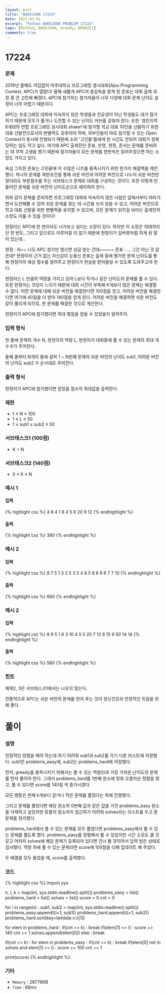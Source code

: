 ```yaml
---
layout: post
title: "BAEKJOON 17224"
date: 2021-03-01
excerpt: "Python BAEKJOON PROBLEM 17224"
tags: [Python, BAEKJOON, Greedy, BRONZE1]
comments: true
---
```


# 17224

### 문제
2019년 올해도 어김없이 아주대학교 프로그래밍 경시대회(Ajou Programming Contest, APC)가 열렸다! 올해 새롭게 APC의 총감독을 맡게 된 준표는 대회 출제 과정 중 큰 고민에 빠졌다. APC에 참가하는 참가자들이 너무 다양해 대회 문제 난이도 설정이 너무 어렵기 때문이다.

APC는 프로그래밍 대회에 익숙하지 않은 학생들과 전공생이 아닌 학생들도 대거 참가하기 때문에 모두가 풀거나 도전할 수 있는 난이도 커브를 갖춰야 한다. 또한 '경인지역 6개대학 연합 프로그래밍 경시대회 shake!'에 참가할 학교 대표 10인을 선발하기 위한 대표 선발전으로서의 변별력도 갖추어야 하며, 외부인들이 따로 참가할 수 있는 Open Contest가 동시에 진행되기 때문에 소위 '고인물'들에게 한 시간도 안되어 대회가 정복당하는 일도 막고 싶다. 여기에 APC 출제진인 준표, 만영, 현정, 준서는 문제를 준비하는 데 무척 고생을 했기 때문에 참가자들이 모든 문제를 한번씩은 읽어주었으면 하는 소망도 가지고 있다.

욕심 그득한 준표는 고민끝에 이 수많은 니즈를 충족시키기 위한 한가지 해결책을 제안했다. 하나의 문제를 제한조건을 통해 쉬운 버전과 어려운 버전으로 나누어 쉬운 버전만 맞더라도 부분점수를 주는 서브태스크 문제로 대회를 구성하는 것이다. 또한 이렇게 만들어진 문제를 쉬운 버전의 난이도순으로 배치하려 한다.

위와 같이 문제를 준비하면 프로그래밍 대회에 익숙하지 않은 사람은 앞에서부터 따라가면서 도전해볼 수 있어 쉬운 문제를 찾는 데 시간을 쓰지 않을 수 있고, 어려운 버전으로 학교 대표 선발을 위한 변별력을 유지할 수 있으며, 모든 문제가 읽히길 바라는 출제진의 소망도 이룰 수 있을 것이다!

<!-- 아래 이야기는 팩션입니다. -->

현정이는 APC에 한 번이라도 나가보고 싶다는 소망이 있다. 하지만 이 소망은 여태까지 단 한 번도, 그리고 앞으로도 이루어질 리 없기 때문에 현정이가 입버릇처럼 하게 된 말이 있는데...

현정 : 아~~ 나도 APC 참가만 했으면 상금 받는 건데~~~~~
준표 : ... 그건 아닌 것 같은데?
현정이의 근거 없는 자신감이 눈꼴신 준표는 출제 중에 평가한 문제 난이도를 통해 현정이의 예상 점수를 알려주고 현정이가 현실을 받아들일 수 있도록 도와주고자 한다.

현정이는 L 만큼의 역량을 가지고 있어 L보다 작거나 같은 난이도의 문제를 풀 수 있다. 또한 현정이는 코딩이 느리기 때문에 대회 시간이 부족해 K개보다 많은 문제는 해결할 수 없다. 어떤 문제에 대해 쉬운 버전을 해결한다면 100점을 얻고, 어려운 버전을 해결한다면 여기에 40점을 더 받아 140점을 얻게 된다. 어려운 버전을 해결하면 쉬운 버전도 같이 풀리게 되므로, 한 문제를 해결한 것으로 계산한다.

현정이가 APC에 참가했다면 최대 몇점을 얻을 수 있었을지 알려주자.

### 입력 형식
첫 줄에 문제의 개수 N, 현정이의 역량 L, 현정이가 대회중에 풀 수 있는 문제의 최대 개수 K가 주어진다.

둘째 줄부터 N개의 줄에 걸쳐 1 ~ N번째 문제의 쉬운 버전의 난이도 sub1, 어려운 버전의 난이도 sub2 가 순서대로 주어진다.

### 출력 형식
현정이가 APC에 참가했다면 얻었을 점수의 최대값을 출력한다.

### 제한
- 1 ≤ N ≤ 100
- 1 ≤ L ≤ 50
- 1 ≤ sub1 ≤ sub2 ≤ 50

### 서브태스크1 (100점)
- K = N

### 서브태스크2 (140점)
- 0 ≤ K ≤ N

### 예시 1
#### 입력
{% highlight css %}
4 8 4
1 8
4 5
6 20
9 12
{% endhighlight %}
#### 출력
{% highlight css %}
380
{% endhighlight %}

### 예시 2
#### 입력
{% highlight css %}
8 7 5
1 3
2 5
3 5
4 8
5 8
6 9
6 7
7 10
{% endhighlight %}
#### 출력
{% highlight css %}
660
{% endhighlight %}

### 예시 2
#### 입력
{% highlight css %}
8 9 5
1 8
3 10
4 5
5 20
7 12
8 15
9 50
14 14
{% endhighlight %}
#### 출력
{% highlight css %}
580
{% endhighlight %}

### 힌트
예제2, 3은 서브태스크1에서는 나오지 않는다.

전통적으로 APC는 쉬운 버전의 문제를 먼저 푸는 것이 정신건강과 안정적인 득점을 위해 좋다.

# 풀이

### 설명
안정적인 정렬을 해야 하는데 하기 어려워 sub1과 sub2를 각기 다른 리스트에 저장했다. sub1은 problems_easy에, sub2는 problems_hard에 저장했다.

먼저, greedy를 충족시키기 위해서는 풀 수 있는 역량(l)과 가장 가까운 난이도의 문제를 먼저 풀어야 한다. 그래서 problems_hard를 1번째 원소에 맞춰 오름차순 정렬을 했고, 풀 수 있다면 score를 140점 씩 증가시켰다.

모든 행동은 현재 k개보다 같거나 적은 문제를 풀었다는 하에 진행했다. 

그리고 문제를 풀었다면 해당 원소의 0번째 값과 같은 값을 가진 problems_easy 원소를 삭제하고 싶었지만 튜플의 원소까지 접근하기 어려워 solves라는 리스트를 두고 푼 문제를 정리했다.

problems_hard에서 풀 수 있는 문제를 모두 풀었다면 problems_easy에서 풀 수 있는 문제를 풀도록 했다. problems_easy를 정렬해서 풀 수 있었지만 시간 소모도 클 것 같고 어차피 solves에 해당 문제가 등록되어 있다면 건너 뛸 것이어서 입력 받은 상태로 검사했다. 역량 하에 풀 수 있는 문제라면 score에 100점을 더해 업데이트 해 주었다.

두 배열을 모두 돌았을 때, score를 출력했다.

### 코드
{% highlight css %}
import sys

n, l, k = map(int, sys.stdin.readline().split())
problems_easy = list()
problems_hard = list()
solves = list()
score = 0
cnt = 0

for i in range(n) :
    sub1, sub2 = map(int, sys.stdin.readline().split())
    problems_easy.append((i+1, sub1))
    problems_hard.append((i+1, sub2))
problems_hard.sort(key=lambda x:x[1])

for elem in problems_hard :
    if(cnt == k) : break
    if(elem[1] <= l) : 
        score += 140
        cnt += 1
        solves.append(elem[0])
    else : break

if(cnt <= k) :
    for elem in problems_easy :
        if(cnt == k) : break
        if(elem[0] not in solves and elem[1] <= l) :
            score += 100
            cnt += 1

print(score)
{% endhighlight %}

### 기타
- `Memory` : 28776KB
- `Time` : 68ms
